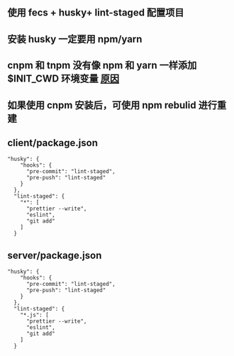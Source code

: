 ## 使用 fecs + husky+ lint-staged 配置项目

## 安装 husky 一定要用 npm/yarn 
## cnpm 和 tnpm 没有像 npm 和 yarn 一样添加 $INIT_CWD 环境变量 [原因](https://github.com/cnpm/cnpm/issues/317)
## 如果使用 cnpm 安装后，可使用 npm rebulid 进行重建

## client/package.json
```
"husky": {
    "hooks": {
      "pre-commit": "lint-staged",
      "pre-push": "lint-staged"
    }
  },
  "lint-staged": {
    "*": [
      "prettier --write",
      "eslint",
      "git add"
    ]
  }
```

## server/package.json
```
"husky": {
    "hooks": {
      "pre-commit": "lint-staged",
      "pre-push": "lint-staged"
    }
  },
  "lint-staged": {
    "*.js": [
      "prettier --write",
      "eslint",
      "git add"
    ]
  }
```
